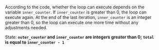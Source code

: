 According to the code, whether the loop can execute depends on the variable `inner_counter`. If `inner_counter` is greater than 0, the loop can execute again. At the end of the last iteration, `inner_counter` is an integer greater than 0, so the loop can execute one more time without any adjustments needed.

State: **`outer_counter` and `inner_counter` are integers greater than 0; `total` is equal to `inner_counter - 1`**